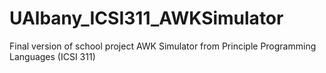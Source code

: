 # UAlbany_ICSI311_AWKSimulator
Final version of school project AWK Simulator from Principle Programming Languages (ICSI 311)
